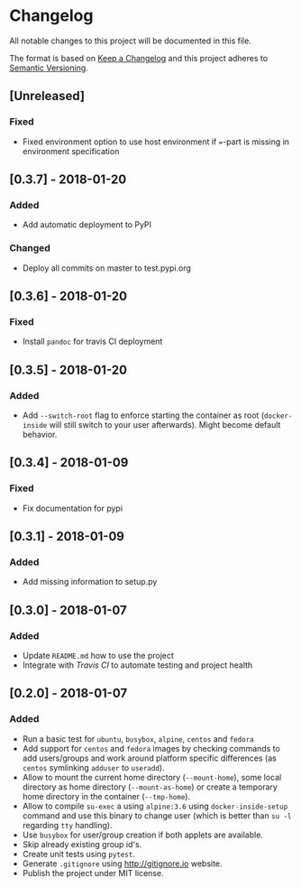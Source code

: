 # Changelog
All notable changes to this project will be documented in this file.

The format is based on [Keep a Changelog](http://keepachangelog.com/en/1.0.0/)
and this project adheres to [Semantic Versioning](http://semver.org/spec/v2.0.0.html).

## [Unreleased]
### Fixed
- Fixed environment option to use host environment if `=`-part is missing in environment
  specification

## [0.3.7] - 2018-01-20
### Added
- Add automatic deployment to PyPI
### Changed
- Deploy all commits on master to test.pypi.org

## [0.3.6] - 2018-01-20
### Fixed
- Install `pandoc` for travis CI deployment

## [0.3.5] - 2018-01-20
### Added
- Add `--switch-root` flag to enforce starting the container as root (`docker-inside` will still
  switch to your user afterwards). Might become default behavior.

## [0.3.4] - 2018-01-09
### Fixed
- Fix documentation for pypi

## [0.3.1] - 2018-01-09
### Added
- Add missing information to setup.py

## [0.3.0] - 2018-01-07
### Added
- Update `README.md` how to use the project
- Integrate with *Travis CI* to automate testing and project health

## [0.2.0] - 2018-01-07
### Added
- Run a basic test for `ubuntu`, `busybox`, `alpine`, `centos` and `fedora`
- Add support for `centos` and `fedora` images by checking commands to add users/groups and
  work around platform specific differences (as `centos` symlinking `adduser` to `useradd`).
- Allow to mount the current home directory (`--mount-home`), some local directory as home
  directory (`--mount-as-home`) or create a temporary home directory in the container (`--tmp-home`).
- Allow to compile `su-exec` a using `alpine:3.6` using `docker-inside-setup` command and use this
  binary to change user (which is better than `su -l` regarding `tty` handling).
- Use `busybox` for user/group creation if both applets are available.
- Skip already existing group id's.
- Create unit tests using `pytest`.
- Generate `.gitignore` using http://gitignore.io website.
- Publish the project under MIT license.
